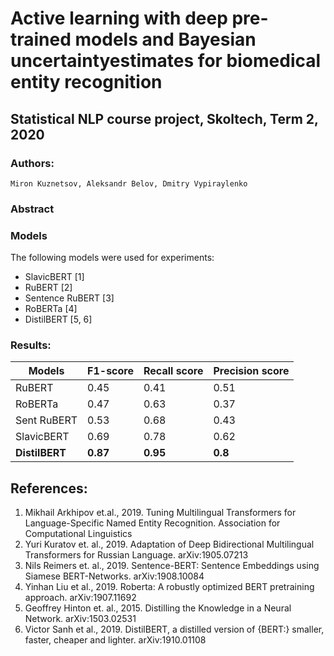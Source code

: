 # Active learning with deep pre-trained models and Bayesian uncertaintyestimates for biomedical entity recognition
## Statistical NLP course project, Skoltech, Term 2, 2020

### Authors:
```
Miron Kuznetsov, Aleksandr Belov, Dmitry Vypiraylenko
```
### Abstract



### Models
The following models were used for experiments:
- SlavicBERT [1]
- RuBERT [2]
- Sentence RuBERT [3]
- RoBERTa [4]
- DistilBERT [5, 6]


### Results:

| Models        | F1-score     |Recall score  |Precision score|
| ------------- |-------------| -----| ------|
|RuBERT        | 0.45       | 0.41      | 0.51  |
|RoBERTa       | 0.47        | 0.63      | 0.37  |
|Sent RuBERT     | 0.53  |     0.68      | 0.43 |
|SlavicBERT       | 0.69 |         0.78     | 0.62  |
|**DistilBERT**   | **0.87** |**0.95**      | **0.8** |


## References:
1. Mikhail Arkhipov et.al., 2019. Tuning Multilingual Transformers for Language-Specific Named Entity Recognition. Association for Computational Linguistics
2. Yuri Kuratov et. al., 2019. Adaptation of Deep Bidirectional Multilingual Transformers for Russian Language. arXiv:1905.07213
3. Nils Reimers et. al., 2019. Sentence-BERT: Sentence Embeddings using Siamese BERT-Networks. arXiv:1908.10084
4. Yinhan Liu et al., 2019. Roberta: A robustly optimized BERT pretraining approach. arXiv:1907.11692
5. Geoffrey Hinton et. al., 2015. Distilling the Knowledge in a Neural Network. arXiv:1503.02531
6. Victor Sanh et al., 2019. DistilBERT, a distilled version of {BERT:} smaller, faster, cheaper and lighter. arXiv:1910.01108
